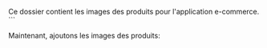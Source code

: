Ce dossier contient les images des produits pour l'application e-commerce.
\`\`\`

Maintenant, ajoutons les images des produits:
